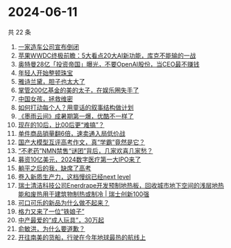# 2024-06-11

共 22 条

<!-- BEGIN 36KR -->
<!-- 最后更新时间 2024-06-11 07:00:56 +0800 -->
1. [一家造车公司宣布倒闭](https://36kr.com/p/2812332655282690)
1. [苹果WWDC终极前瞻：5大看点20大AI新功能，库克不能输的一战](https://36kr.com/p/2813525801961731)
1. [奥特曼28亿「投资帝国」曝光，不要OpenAI股份，当CEO最不赚钱](https://36kr.com/p/2812086454454792)
1. [年轻人开始整顿珠宝](https://36kr.com/p/2812524481808896)
1. [雅诗兰黛，胆子也太大了](https://36kr.com/p/2813529657428231)
1. [掌管200亿基金的美的太子，在娱乐圈失手了](https://36kr.com/p/2812004775397636)
1. [中国女孩，拯救维密](https://36kr.com/p/2811943804836741)
1. [如何打动每个人？用童话的叙事结构做计划](https://36kr.com/p/2544442856417029)
1. [《墨雨云间》成暑期第一爆，优酷不一样了](https://36kr.com/p/2812602861160960)
1. [现在的10后，比00后更“难搞”？](https://36kr.com/p/2812441947802118)
1. [单件商品销量翻6倍，速卖通入局低价战](https://36kr.com/p/2812221485254912)
1. [国产大模型互评高考作文，真“学霸”竟然是它？](https://36kr.com/p/2812103424035080)
1. [“不老药”NMN禁售“谜团”背后，几家欢喜几家愁？](https://36kr.com/p/2812003242498946)
1. [募资10亿美元，2024数字医疗第一大IPO来了](https://36kr.com/p/2813241261574407)
1. [躺平之后的我，缺席了高考](https://36kr.com/p/2812517169531398)
1. [卷入新质生产力，这档慢综已经next level](https://36kr.com/p/2811966857283843)
1. [瑞士清洁科技公司Enerdrape开发预制地热板，回收城市地下空间的浅层地热能和废热用于建筑物制热或制冷 | 瑞士创新100强](https://36kr.com/p/2813272185445255)
1. [可口可乐的新品为什么做不起来？](https://36kr.com/p/2814187061070336)
1. [格力又来了一位“铁娘子”](https://36kr.com/p/2814159109884421)
1. [中产最爱的“成人玩具”，30万起](https://36kr.com/p/2814187801184776)
1. [俞敏洪，为什么要道歉？](https://36kr.com/p/2814187207428358)
1. [开往南美的货船，行驶在今年地球最热的航线上](https://36kr.com/p/2814113627179524)
<!-- END 36KR -->
